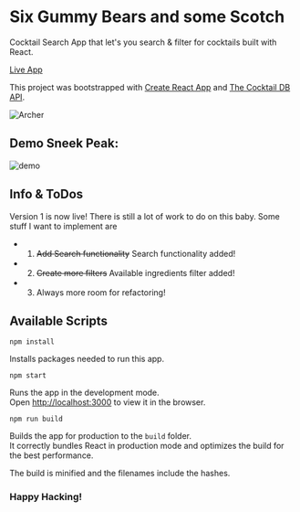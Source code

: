 # Six Gummy Bears and some Scotch
Cocktail Search App that let's you search &amp; filter for cocktails built with React.<br>

[Live App](https://gummy-bears-and-some-scotch.firebaseapp.com/)<br>

This project was bootstrapped with [Create React App](https://github.com/facebook/create-react-app) and [The Cocktail DB API](https://www.thecocktaildb.com/api.php).

![Archer](https://media3.giphy.com/media/S6AY6LCYaXr9u/source.gif)

## Demo Sneek Peak:
![demo](https://github.com/ArelySkywalker/Six-Gummy-Bears-and-some-Scotch/blob/master/demo.png)


## Info & ToDos

Version 1 is now live! There is still a lot of work to do on this baby. Some stuff I want to implement are 
 - 1. ~~Add Search functionality~~ Search functionality added!
 - 2. ~~Create more filters~~ Available ingredients filter added!
 - 3. Always more room for refactoring!

## Available Scripts

```
npm install
```
Installs packages needed to run this app. 

```
npm start
```
Runs the app in the development mode.<br>
Open [http://localhost:3000](http://localhost:3000) to view it in the browser.

```
npm run build
```
Builds the app for production to the `build` folder.<br>
It correctly bundles React in production mode and optimizes the build for the best performance.

The build is minified and the filenames include the hashes.<br>


### Happy Hacking!
